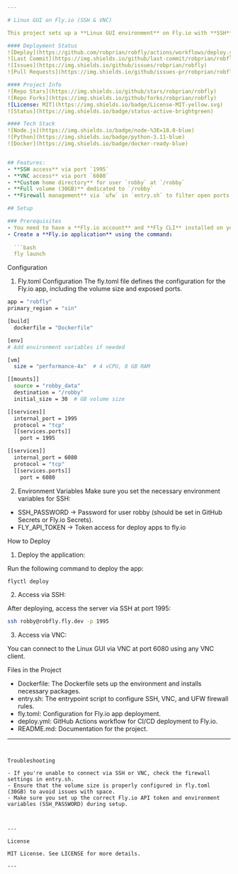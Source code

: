 ```yaml
---

# Linux GUI on Fly.io (SSH & VNC)

This project sets up a **Linux GUI environment** on Fly.io with **SSH** and **VNC** access. It uses **Ubuntu Desktop LXDE** with a **VNC server** and an **SSH server** running on a custom user "robby", whose home directory is located at `/robby` with a **30GB volume**.

#### Deployment Status
![Deploy](https://github.com/robprian/robfly/actions/workflows/deploy.yml/badge.svg)
![Last Commit](https://img.shields.io/github/last-commit/robprian/robfly)
![Issues](https://img.shields.io/github/issues/robprian/robfly)
![Pull Requests](https://img.shields.io/github/issues-pr/robprian/robfly)

#### Project Info
![Repo Stars](https://img.shields.io/github/stars/robprian/robfly)
![Repo Forks](https://img.shields.io/github/forks/robprian/robfly)
![License: MIT](https://img.shields.io/badge/License-MIT-yellow.svg)
![Status](https://img.shields.io/badge/status-active-brightgreen)

#### Tech Stack
![Node.js](https://img.shields.io/badge/node-%3E=18.0-blue)
![Python](https://img.shields.io/badge/python-3.11-blue)
![Docker](https://img.shields.io/badge/docker-ready-blue)


## Features:
- **SSH access** via port `1995`
- **VNC access** via port `6080`
- **Custom home directory** for user `robby` at `/robby`
- **Full volume (30GB)** dedicated to `/robby`
- **Firewall management** via `ufw` in `entry.sh` to filter open ports

## Setup

### Prerequisites
- You need to have a **Fly.io account** and **Fly CLI** installed on your system.
- Create a **Fly.io application** using the command:
  
  ```bash
  fly launch
  ```

Configuration

1. Fly.toml Configuration The fly.toml file defines the configuration for the Fly.io app, including the volume size and exposed ports.
```bash
app = "robfly"
primary_region = "sin"

[build]
  dockerfile = "Dockerfile"

[env]
# Add environment variables if needed

[vm]
  size = "performance-4x"  # 4 vCPU, 8 GB RAM

[[mounts]]
  source = "robby_data"
  destination = "/robby"
  initial_size = 30  # GB volume size

[[services]]
  internal_port = 1995
  protocol = "tcp"
  [[services.ports]]
    port = 1995

[[services]]
  internal_port = 6080
  protocol = "tcp"
  [[services.ports]]
    port = 6080

```


2. Environment Variables Make sure you set the necessary environment variables for SSH:

- SSH_PASSWORD → Password for user robby (should be set in GitHub Secrets or Fly.io Secrets).
- FLY_API_TOKEN → Token access for deploy apps to fly.io




How to Deploy

1. Deploy the application:

Run the following command to deploy the app:
```bash
flyctl deploy
```

2. Access via SSH:

After deploying, access the server via SSH at port 1995:
```bash
ssh robby@robfly.fly.dev -p 1995
```

3. Access via VNC:

You can connect to the Linux GUI via VNC at port 6080 using any VNC client.




Files in the Project

- Dockerfile: The Dockerfile sets up the environment and installs necessary packages.
- entry.sh: The entrypoint script to configure SSH, VNC, and UFW firewall rules.
- fly.toml: Configuration for Fly.io app deployment.
- deploy.yml: GitHub Actions workflow for CI/CD deployment to Fly.io.
- README.md: Documentation for the project.



---
```


Troubleshooting

- If you're unable to connect via SSH or VNC, check the firewall settings in entry.sh.
- Ensure that the volume size is properly configured in fly.toml (30GB) to avoid issues with space.
- Make sure you set up the correct Fly.io API token and environment variables (SSH_PASSWORD) during setup.



---

License

MIT License. See LICENSE for more details.

---
